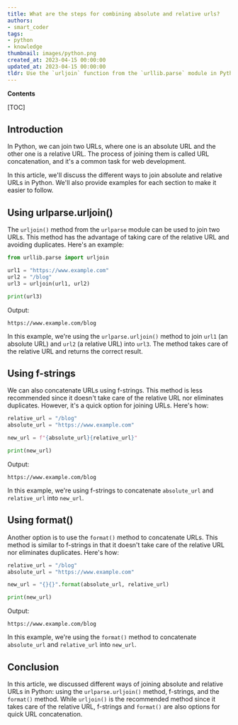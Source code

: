 ```yaml
---
title: What are the steps for combining absolute and relative urls?
authors:
- smart_coder
tags:
- python
- knowledge
thumbnail: images/python.png
created_at: 2023-04-15 00:00:00
updated_at: 2023-04-15 00:00:00
tldr: Use the `urljoin` function from the `urllib.parse` module in Python to join absolute and relative URLs.
---
```


**Contents**

[TOC]

## Introduction

In Python, we can join two URLs, where one is an absolute URL and the other one is a relative URL. The process of joining them is called URL concatenation, and it's a common task for web development.

In this article, we'll discuss the different ways to join absolute and relative URLs in Python. We'll also provide examples for each section to make it easier to follow.

## Using urlparse.urljoin()

The `urljoin()` method from the `urlparse` module can be used to join two URLs. This method has the advantage of taking care of the relative URL and avoiding duplicates. Here's an example:

```python
from urllib.parse import urljoin

url1 = "https://www.example.com"
url2 = "/blog"
url3 = urljoin(url1, url2)

print(url3)
```

Output:
```
https://www.example.com/blog
```

In this example, we're using the `urlparse.urljoin()` method to join `url1` (an absolute URL) and `url2` (a relative URL) into `url3`. The method takes care of the relative URL and returns the correct result.

## Using f-strings

We can also concatenate URLs using f-strings. This method is less recommended since it doesn't take care of the relative URL nor eliminates duplicates. However, it's a quick option for joining URLs. Here's how:

```python
relative_url = "/blog"
absolute_url = "https://www.example.com"

new_url = f"{absolute_url}{relative_url}"

print(new_url)
```

Output:
```
https://www.example.com/blog
```

In this example, we're using f-strings to concatenate `absolute_url` and `relative_url` into `new_url`.

## Using format()

Another option is to use the `format()` method to concatenate URLs. This method is similar to f-strings in that it doesn't take care of the relative URL nor eliminates duplicates. Here's how:

```python
relative_url = "/blog"
absolute_url = "https://www.example.com"

new_url = "{}{}".format(absolute_url, relative_url)

print(new_url)
```

Output:
```
https://www.example.com/blog
```

In this example, we're using the `format()` method to concatenate `absolute_url` and `relative_url` into `new_url`.

## Conclusion

In this article, we discussed different ways of joining absolute and relative URLs in Python: using the `urlparse.urljoin()` method, f-strings, and the `format()` method. While `urljoin()` is the recommended method since it takes care of the relative URL, f-strings and `format()` are also options for quick URL concatenation.

